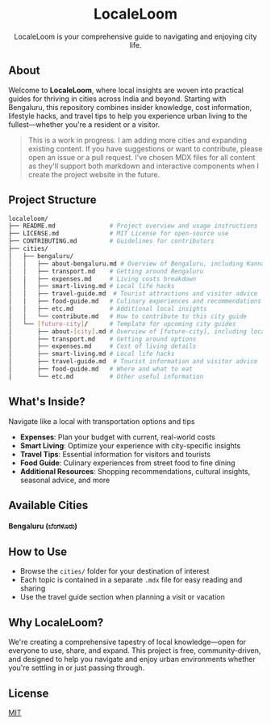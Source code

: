 <div align="center">
<h1>LocaleLoom</h1>
<p>
LocaleLoom is your comprehensive guide to navigating and enjoying city life.
</p>
</div>

## About

Welcome to **LocaleLoom**, where local insights are woven into practical guides for thriving in cities across India and beyond. Starting with Bengaluru, this repository combines insider knowledge, cost information, lifestyle hacks, and travel tips to help you experience urban living to the fullest—whether you're a resident or a visitor.

> This is a work in progress. I am adding more cities and expanding existing content. If you have suggestions or want to contribute, please open an issue or a pull request. I've chosen MDX files for all content as they'll support both markdown and interactive components when I create the project website in the future.

## Project Structure

```bash
localeloom/
├── README.md               # Project overview and usage instructions
├── LICENSE.md              # MIT License for open-source use
├── CONTRIBUTING.md         # Guidelines for contributors
├── cities/
│   ├── bengaluru/
│   │   ├── about-bengaluru.md # Overview of Bengaluru, including Kannada basics
│   │   ├── transport.md    # Getting around Bengaluru
│   │   ├── expenses.md     # Living costs breakdown
│   │   ├── smart-living.md # Local life hacks
│   │   ├── travel-guide.md  # Tourist attractions and visitor advice
│   │   ├── food-guide.md   # Culinary experiences and recommendations
│   │   ├── etc.md          # Additional local insights
│   │   └── contribute.md   # How to contribute to this city guide
│   └── [future-city]/      # Template for upcoming city guides
│       ├── about-[city].md # Overview of [future-city], including local language
│       ├── transport.md    # Getting around options
│       ├── expenses.md     # Cost of living details
│       ├── smart-living.md # Local life hacks
│       ├── travel-guide.md  # Tourist information and visitor advice
│       ├── food-guide.md   # Where and what to eat
│       └── etc.md          # Other useful information
```

## What's Inside?

Navigate like a local with transportation options and tips

- **Expenses**: Plan your budget with current, real-world costs
- **Smart Living**: Optimize your experience with city-specific insights
- **Travel Tips**: Essential information for visitors and tourists
- **Food Guide**: Culinary experiences from street food to fine dining
- **Additional Resources**: Shopping recommendations, cultural insights, seasonal advice, and more

## Available Cities

#### Bengaluru (ಬೆಂಗಳೂರು)

## How to Use

- Browse the `cities/` folder for your destination of interest
- Each topic is contained in a separate `.mdx` file for easy reading and sharing
- Use the travel guide section when planning a visit or vacation

## Why LocaleLoom?

We're creating a comprehensive tapestry of local knowledge—open for everyone to use, share, and expand. This project is free, community-driven, and designed to help you navigate and enjoy urban environments whether you're settling in or just passing through.

## License

[MIT](https://github.com/iamrajiv/LocaleLoom/blob/main/LICENSE)
